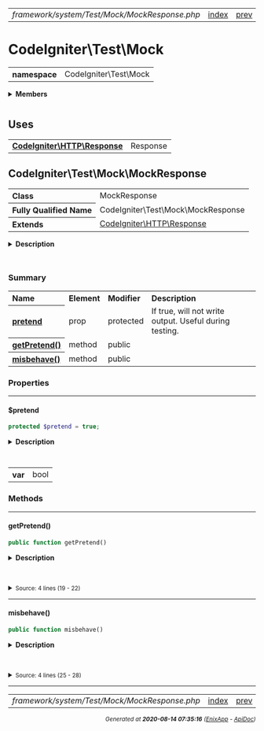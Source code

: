 


 



<table>
<tr>
<td style="width:100%"><em>framework/system/Test/Mock/MockResponse.php</em></td>
<td><a href="../../../../../../../api/index.md">index</a></td>
<td><a href="../../../../../../../api/vendor/codeigniter4/framework/system/Test/Mock/MockResourcePresenter.md">prev</a></td>
<td><a href="../../../../../../../api/vendor/codeigniter4/framework/system/Test/Mock/MockResult.md">next</a></td>
</tr>
</table>







# CodeIgniter\Test\Mock 
<table style="text-align:left">
<tr><th>namespace</th><td>CodeIgniter\Test\Mock</td></tr>
</table>

 

<details>
<summary style="margin-bottom:12px;"><strong>Members</strong></summary>
<table>
<tr><td><a href="../../../../../../../api/vendor/codeigniter4/framework/system/Test/Mock/MockAppConfig.md">CodeIgniter\Test\Mock\MockAppConfig</a></td></tr>
<tr><td><a href="../../../../../../../api/vendor/codeigniter4/framework/system/Test/Mock/MockAutoload.md">CodeIgniter\Test\Mock\MockAutoload</a></td></tr>
<tr><td><a href="../../../../../../../api/vendor/codeigniter4/framework/system/Test/Mock/MockBuilder.md">CodeIgniter\Test\Mock\MockBuilder</a></td></tr>
<tr><td><a href="../../../../../../../api/vendor/codeigniter4/framework/system/Test/Mock/MockCLIConfig.md">CodeIgniter\Test\Mock\MockCLIConfig</a></td></tr>
<tr><td><a href="../../../../../../../api/vendor/codeigniter4/framework/system/Test/Mock/MockCURLRequest.md">CodeIgniter\Test\Mock\MockCURLRequest</a></td></tr>
<tr><td><a href="../../../../../../../api/vendor/codeigniter4/framework/system/Test/Mock/MockCache.md">CodeIgniter\Test\Mock\MockCache</a></td></tr>
<tr><td><a href="../../../../../../../api/vendor/codeigniter4/framework/system/Test/Mock/MockCodeIgniter.md">CodeIgniter\Test\Mock\MockCodeIgniter</a></td></tr>
<tr><td><a href="../../../../../../../api/vendor/codeigniter4/framework/system/Test/Mock/MockConnection.md">CodeIgniter\Test\Mock\MockConnection</a></td></tr>
<tr><td><a href="../../../../../../../api/vendor/codeigniter4/framework/system/Test/Mock/MockEmail.md">CodeIgniter\Test\Mock\MockEmail</a></td></tr>
<tr><td><a href="../../../../../../../api/vendor/codeigniter4/framework/system/Test/Mock/MockEvents.md">CodeIgniter\Test\Mock\MockEvents</a></td></tr>
<tr><td><a href="../../../../../../../api/vendor/codeigniter4/framework/system/Test/Mock/MockFileLogger.md">CodeIgniter\Test\Mock\MockFileLogger</a></td></tr>
<tr><td><a href="../../../../../../../api/vendor/codeigniter4/framework/system/Test/Mock/MockIncomingRequest.md">CodeIgniter\Test\Mock\MockIncomingRequest</a></td></tr>
<tr><td><a href="../../../../../../../api/vendor/codeigniter4/framework/system/Test/Mock/MockLanguage.md">CodeIgniter\Test\Mock\MockLanguage</a></td></tr>
<tr><td><a href="../../../../../../../api/vendor/codeigniter4/framework/system/Test/Mock/MockLogger.md">CodeIgniter\Test\Mock\MockLogger</a></td></tr>
<tr><td><a href="../../../../../../../api/vendor/codeigniter4/framework/system/Test/Mock/MockQuery.md">CodeIgniter\Test\Mock\MockQuery</a></td></tr>
<tr><td><a href="../../../../../../../api/vendor/codeigniter4/framework/system/Test/Mock/MockResourceController.md">CodeIgniter\Test\Mock\MockResourceController</a></td></tr>
<tr><td><a href="../../../../../../../api/vendor/codeigniter4/framework/system/Test/Mock/MockResourcePresenter.md">CodeIgniter\Test\Mock\MockResourcePresenter</a></td></tr>
<tr><td><a href="../../../../../../../api/vendor/codeigniter4/framework/system/Test/Mock/MockResponse.md">CodeIgniter\Test\Mock\MockResponse</a></td></tr>
<tr><td><a href="../../../../../../../api/vendor/codeigniter4/framework/system/Test/Mock/MockResult.md">CodeIgniter\Test\Mock\MockResult</a></td></tr>
<tr><td><a href="../../../../../../../api/vendor/codeigniter4/framework/system/Test/Mock/MockSecurity.md">CodeIgniter\Test\Mock\MockSecurity</a></td></tr>
<tr><td><a href="../../../../../../../api/vendor/codeigniter4/framework/system/Test/Mock/MockServices.md">CodeIgniter\Test\Mock\MockServices</a></td></tr>
<tr><td><a href="../../../../../../../api/vendor/codeigniter4/framework/system/Test/Mock/MockSession.md">CodeIgniter\Test\Mock\MockSession</a></td></tr>
<tr><td><a href="../../../../../../../api/vendor/codeigniter4/framework/system/Test/Mock/MockTable.md">CodeIgniter\Test\Mock\MockTable</a></td></tr>
</table>
</details>



 
 ## Uses

<table style="text-align:left;">
<tr>
<td>
<a href="../../../../../../../api/vendor/codeigniter4/framework/system/HTTP/Response.md"><strong>CodeIgniter\HTTP\Response</strong></a>
</td>
<td>Response</td>
</tr>
</table>



 
## CodeIgniter\Test\Mock\MockResponse

<table style="text-align:left">
<tr><th>Class</th><td>MockResponse</td></tr>
<tr><th>Fully Qualified Name</th><td>CodeIgniter\Test\Mock\MockResponse</td></tr>
<tr><th>Extends</th><td><a href="../../../../../../../api/vendor/codeigniter4/framework/system/HTTP/Response.md">CodeIgniter\HTTP\Response</a></td></tr>
</table>


<details>
<summary style="margin-bottom:12px;"><strong>Description</strong></summary>

<table>
<tr><td>
Class MockResponse
</td></tr>
</table>


</details>



<table style="text-align:left">
</table>



### Summary


<table style="text-align:left;">
<tr>
<th>Name</th>
<th>Element</th>
<th>Modifier</th>
<th>Description</th>
</tr>

<tr>
<th><a href="#pretend"><strong>pretend</strong></a></th>
<td>prop</td>
<td>
protected

</td>
<td>If true, will not write output. Useful during testing.</td>
</tr>

<tr>
<th><a href="#getPretend"><strong>getPretend</strong>()</a></th>
<td>method</td>
<td>
public

</td>
<td></td>
</tr>
<tr>
<th><a href="#misbehave"><strong>misbehave</strong>()</a></th>
<td>method</td>
<td>
public

</td>
<td></td>
</tr>

</table>





### Properties


<hr>

#### $pretend

```php
protected $pretend = true;
```

<details>
<summary style="margin-bottom:12px;"><strong>Description</strong></summary>

<table>
<tr><td>
If true, will not write output. Useful during testing.
</td></tr>
</table>


</details>



<table style="text-align:left">
</table>




<table>
<tr>
<th style="vertical-align:top;">var</th>
<td>bool
</td>
</tr>
</table>







### Methods


<hr>

#### getPretend()

```php
public function getPretend()
```

<details>
<summary style="margin-bottom:12px;"><strong>Description</strong></summary>

*No description.*


</details>



<table style="text-align:left">
</table>










<details>
<summary><small>Source: 4 lines (19 - 22)</small></summary>

```php
public function getPretend()
{
	return $this->pretend;
}
```

</details>


<hr>

#### misbehave()

```php
public function misbehave()
```

<details>
<summary style="margin-bottom:12px;"><strong>Description</strong></summary>

*No description.*


</details>



<table style="text-align:left">
</table>










<details>
<summary><small>Source: 4 lines (25 - 28)</small></summary>

```php
public function misbehave()
{
	$this->statusCode = 0;
}
```

</details>





 


 
  




<hr>

<table>
<tr>
<td style="width:100%"><em>framework/system/Test/Mock/MockResponse.php</em></td>
<td><a href="../../../../../../../api/index.md">index</a></td>
<td><a href="../../../../../../../api/vendor/codeigniter4/framework/system/Test/Mock/MockResourcePresenter.md">prev</a></td>
<td><a href="../../../../../../../api/vendor/codeigniter4/framework/system/Test/Mock/MockResult.md">next</a></td>
<td><a href="#">top</a></td></tr>
</table>




<div style="text-align:right;">

<small>_Generated at **2020-08-14 07:35:16**_ *([EnixApp](https://github.com/enix-app) - [ApiDoc](https://github.com/enix-app/apidoc))*</small>
</div>